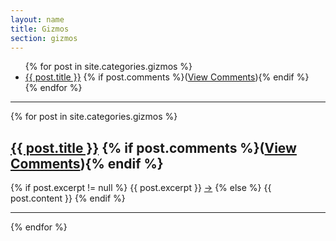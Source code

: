 ```yaml
---
layout: name
title: Gizmos
section: gizmos
---
```


<article class="postindex">
<ul>
{% for post in site.categories.gizmos %}
<li><a class="title" href="{{ post.url }}">{{ post.title }}</a> {% if post.comments %}<span class="comments">(<a href="{{ post.url }}#disqus_thread">View Comments</a>)</span>{% endif %}</li>
{% endfor %}
</ul>
</article>

<hr>

{% for post in site.categories.gizmos %}
<article>
  <h1><a class="title" href="{{ post.url }}">{{ post.title }}</a> {% if post.comments %}<span class="comments">(<a href="{{ post.url }}#disqus_thread">View Comments</a>)</span>{% endif %}
  </h1>
  {% if post.excerpt != null %}
  {{ post.excerpt }}
  <a href="{{ post.url }}">→</a>
  {% else %}
  {{ post.content }}
  {% endif %}
  <hr>
</article>

{% endfor %}

